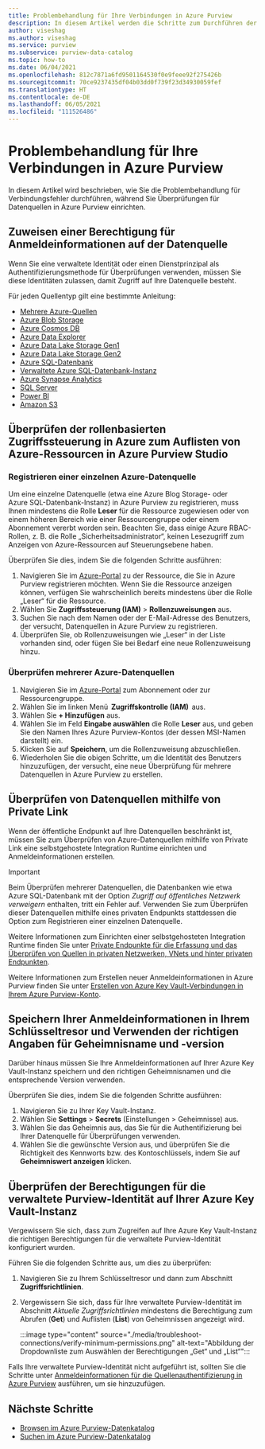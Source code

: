 ```yaml
---
title: Problembehandlung für Ihre Verbindungen in Azure Purview
description: In diesem Artikel werden die Schritte zum Durchführen der Problembehandlung für Ihre Verbindungen in Azure Purview beschrieben.
author: viseshag
ms.author: viseshag
ms.service: purview
ms.subservice: purview-data-catalog
ms.topic: how-to
ms.date: 06/04/2021
ms.openlocfilehash: 812c7871a6fd9501164530f0e9feee92f275426b
ms.sourcegitcommit: 70ce9237435df04b03dd0f739f23d34930059fef
ms.translationtype: HT
ms.contentlocale: de-DE
ms.lasthandoff: 06/05/2021
ms.locfileid: "111526486"
---
```

# <a name="troubleshoot-your-connections-in-azure-purview"></a>Problembehandlung für Ihre Verbindungen in Azure Purview

In diesem Artikel wird beschrieben, wie Sie die Problembehandlung für Verbindungsfehler durchführen, während Sie Überprüfungen für Datenquellen in Azure Purview einrichten.

## <a name="permission-the-credential-on-the-data-source"></a>Zuweisen einer Berechtigung für Anmeldeinformationen auf der Datenquelle

Wenn Sie eine verwaltete Identität oder einen Dienstprinzipal als Authentifizierungsmethode für Überprüfungen verwenden, müssen Sie diese Identitäten zulassen, damit Zugriff auf Ihre Datenquelle besteht.

Für jeden Quellentyp gilt eine bestimmte Anleitung:

- [Mehrere Azure-Quellen](register-scan-azure-multiple-sources.md#set-up-authentication-to-scan-resources-under-a-subscription-or-resource-group)
- [Azure Blob Storage](register-scan-azure-blob-storage-source.md#setting-up-authentication-for-a-scan)
- [Azure Cosmos DB](register-scan-azure-cosmos-database.md#setting-up-authentication-for-a-scan)
- [Azure Data Explorer](register-scan-azure-data-explorer.md#setting-up-authentication-for-a-scan)
- [Azure Data Lake Storage Gen1](register-scan-adls-gen1.md#setting-up-authentication-for-a-scan)
- [Azure Data Lake Storage Gen2](register-scan-adls-gen2.md#setting-up-authentication-for-a-scan)
- [Azure SQL-Datenbank](register-scan-azure-sql-database.md)
- [Verwaltete Azure SQL-Datenbank-Instanz](register-scan-azure-sql-database-managed-instance.md#setting-up-authentication-for-a-scan)
- [Azure Synapse Analytics](register-scan-azure-synapse-analytics.md#setting-up-authentication-for-a-scan)
- [SQL Server](register-scan-on-premises-sql-server.md#setting-up-authentication-for-a-scan)
- [Power BI](register-scan-power-bi-tenant.md)
- [Amazon S3](register-scan-amazon-s3.md#create-a-purview-credential-for-your-aws-bucket-scan)

## <a name="verifying-azure-role-based-access-control-to-enumerate-azure-resources-in-azure-purview-studio"></a>Überprüfen der rollenbasierten Zugriffssteuerung in Azure zum Auflisten von Azure-Ressourcen in Azure Purview Studio

### <a name="registering-single-azure-data-source"></a>Registrieren einer einzelnen Azure-Datenquelle
Um eine einzelne Datenquelle (etwa eine Azure Blog Storage- oder Azure SQL-Datenbank-Instanz) in Azure Purview zu registrieren, muss Ihnen mindestens die Rolle **Leser** für die Ressource zugewiesen oder von einem höheren Bereich wie einer Ressourcengruppe oder einem Abonnement vererbt worden sein. Beachten Sie, dass einige Azure RBAC-Rollen, z. B. die Rolle „Sicherheitsadministrator“, keinen Lesezugriff zum Anzeigen von Azure-Ressourcen auf Steuerungsebene haben.  

Überprüfen Sie dies, indem Sie die folgenden Schritte ausführen:

1. Navigieren Sie im [Azure-Portal](https://portal.azure.com) zu der Ressource, die Sie in Azure Purview registrieren möchten. Wenn Sie die Ressource anzeigen können, verfügen Sie wahrscheinlich bereits mindestens über die Rolle „Leser“ für die Ressource. 
2. Wählen Sie **Zugriffssteuerung (IAM)**  > **Rollenzuweisungen** aus.
3. Suchen Sie nach dem Namen oder der E-Mail-Adresse des Benutzers, der versucht, Datenquellen in Azure Purview zu registrieren.
4. Überprüfen Sie, ob Rollenzuweisungen wie „Leser“ in der Liste vorhanden sind, oder fügen Sie bei Bedarf eine neue Rollenzuweisung hinzu.

### <a name="scanning-multiple-azure-data-sources"></a>Überprüfen mehrerer Azure-Datenquellen
1. Navigieren Sie im [Azure-Portal](https://portal.azure.com) zum Abonnement oder zur Ressourcengruppe.  
2. Wählen Sie im linken Menü  **Zugriffskontrolle (IAM)**  aus. 
3. Wählen Sie **+ Hinzufügen** aus. 
4. Wählen Sie im Feld **Eingabe auswählen** die Rolle **Leser** aus, und geben Sie den Namen Ihres Azure Purview-Kontos (der dessen MSI-Namen darstellt) ein. 
5. Klicken Sie auf **Speichern**, um die Rollenzuweisung abzuschließen.
6. Wiederholen Sie die obigen Schritte, um die Identität des Benutzers hinzuzufügen, der versucht, eine neue Überprüfung für mehrere Datenquellen in Azure Purview zu erstellen.

## <a name="scanning-data-sources-using-private-link"></a>Überprüfen von Datenquellen mithilfe von Private Link 
Wenn der öffentliche Endpunkt auf Ihre Datenquellen beschränkt ist, müssen Sie zum Überprüfen von Azure-Datenquellen mithilfe von Private Link eine selbstgehostete Integration Runtime einrichten und Anmeldeinformationen erstellen. 

> [!IMPORTANT]
> Beim Überprüfen mehrerer Datenquellen, die Datenbanken wie etwa Azure SQL-Datenbank mit der Option _Zugriff auf öffentliches Netzwerk verweigern_ enthalten, tritt ein Fehler auf. Verwenden Sie zum Überprüfen dieser Datenquellen mithilfe eines privaten Endpunkts stattdessen die Option zum Registrieren einer einzelnen Datenquelle.

Weitere Informationen zum Einrichten einer selbstgehosteten Integration Runtime finden Sie unter [Private Endpunkte für die Erfassung und das Überprüfen von Quellen in privaten Netzwerken, VNets und hinter privaten Endpunkten](catalog-private-link.md#ingestion-private-endpoints-and-scanning-sources-in-private-networks-vnets-and-behind-private-endpoints).

Weitere Informationen zum Erstellen neuer Anmeldeinformationen in Azure Purview finden Sie unter [Erstellen von Azure Key Vault-Verbindungen in Ihrem Azure Purview-Konto](manage-credentials.md#create-azure-key-vaults-connections-in-your-azure-purview-account).

## <a name="storing-your-credential-in-your-key-vault-and-using-the-right-secret-name-and-version"></a>Speichern Ihrer Anmeldeinformationen in Ihrem Schlüsseltresor und Verwenden der richtigen Angaben für Geheimnisname und -version

Darüber hinaus müssen Sie Ihre Anmeldeinformationen auf Ihrer Azure Key Vault-Instanz speichern und den richtigen Geheimnisnamen und die entsprechende Version verwenden.

Überprüfen Sie dies, indem Sie die folgenden Schritte ausführen:

1. Navigieren Sie zu Ihrer Key Vault-Instanz.
1. Wählen Sie **Settings** > **Secrets** (Einstellungen > Geheimnisse) aus.
1. Wählen Sie das Geheimnis aus, das Sie für die Authentifizierung bei Ihrer Datenquelle für Überprüfungen verwenden.
1. Wählen Sie die gewünschte Version aus, und überprüfen Sie die Richtigkeit des Kennworts bzw. des Kontoschlüssels, indem Sie auf **Geheimniswert anzeigen** klicken. 

## <a name="verify-permissions-for-the-purview-managed-identity-on-your-azure-key-vault"></a>Überprüfen der Berechtigungen für die verwaltete Purview-Identität auf Ihrer Azure Key Vault-Instanz

Vergewissern Sie sich, dass zum Zugreifen auf Ihre Azure Key Vault-Instanz die richtigen Berechtigungen für die verwaltete Purview-Identität konfiguriert wurden.

Führen Sie die folgenden Schritte aus, um dies zu überprüfen:

1. Navigieren Sie zu Ihrem Schlüsseltresor und dann zum Abschnitt **Zugriffsrichtlinien**.

1. Vergewissern Sie sich, dass für Ihre verwaltete Purview-Identität im Abschnitt *Aktuelle Zugriffsrichtlinien* mindestens die Berechtigung zum Abrufen (**Get**) und Auflisten (**List**) von Geheimnissen angezeigt wird.

   :::image type="content" source="./media/troubleshoot-connections/verify-minimum-permissions.png" alt-text="Abbildung der Dropdownliste zum Auswählen der Berechtigungen „Get“ und „List“":::

Falls Ihre verwaltete Purview-Identität nicht aufgeführt ist, sollten Sie die Schritte unter [Anmeldeinformationen für die Quellenauthentifizierung in Azure Purview](manage-credentials.md) ausführen, um sie hinzuzufügen. 

## <a name="next-steps"></a>Nächste Schritte

- [Browsen im Azure Purview-Datenkatalog](how-to-browse-catalog.md)
- [Suchen im Azure Purview-Datenkatalog](how-to-search-catalog.md)
